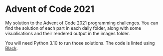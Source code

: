 # Advent of Code 2021

My solution to the [Advent of Code 2021](https://adventofcode.com/2021) programming challenges. You can find the solution of each part in each daily folder, along with some visualisations and their rendered output in the images folder. 

You will need Python 3.10 to run those solutions. The code is linted using [Black](https://github.com/psf/black).